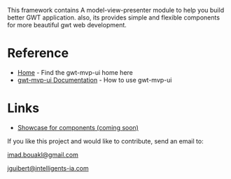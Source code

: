 

This framework contains A model-view-presenter  module to help you build better GWT application. also, its provides simple and flexible components for more beautiful gwt web development.



# Reference
   * [Home](https://github.com/ibouakl/gwt) - Find the gwt-mvp-ui home here
   * [gwt-mvp-ui Documentation](https://github.com/ibouakl/gwt/wiki) - How to use gwt-mvp-ui


# Links
* [Showcase for components (coming soon)]() 




If you like this project and would like to contribute, send an email to:

   imad.bouakl@gmail.com

   jguibert@intelligents-ia.com
